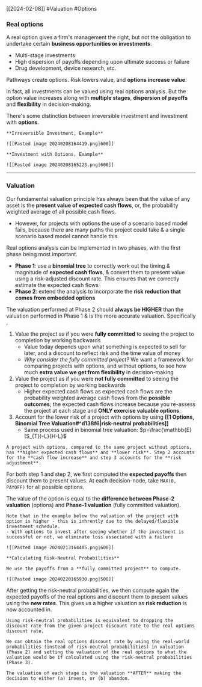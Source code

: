 [[2024-02-08]] #Valuation #Options 

### Real options
A real option gives a firm's management the right, but not the obligation to undertake certain **business opportunities or investments**.
- Multi-stage investments 
- High dispersion of payoffs depending upon ultimate success or failure
- Drug development, device research, etc.

Pathways create options. Risk lowers value, and **options increase value**.

In fact, all investments can be valued using real options analysis. But the option value increases along with **multiple stages**, **dispersion of payoffs** and **flexibility** in decision-making.

There's some distinction between irreversible investment and investment with **options**.

```ad-example
**Irreversible Investment, Example** 

![[Pasted image 20240208164419.png|600]]
```

```ad-example
**Investment with Options, Example**

![[Pasted image 20240208165223.png|600]]
```

---
### Valuation
Our fundamental valuation principle has always been that the value of any asset is the **present value of expected cash flows**, or, the probability weighted average of all possible cash flows.
- However, for projects with options the use of a scenario based model fails, because there are many paths the project could take & a single scenario based model cannot handle this

Real options analysis can be implemented in two phases, with the first phase being most important.  
- **Phase 1**: use a **binomial tree** to correctly work out the timing & magnitude of **expected cash flows**, & convert them to present value using a risk-adjusted discount rate. This ensures that we correctly estimate the expected cash flows
- **Phase 2**: extend the analysis to incorporate the **risk reduction that comes from embedded options** 

The valuation performed at Phase 2 should **always be HIGHER** than the valuation performed in Phase 1 & is the more accurate valuation. Specifically ,
1. Value the project as if you were **fully committed** to seeing the project to completion by working backwards  
	-  Value today depends upon what something is expected to sell for later, and a discount to reflect risk and the time value of money  
	- *Why consider the fully committed project?* We want a framework for comparing projects with options, and without options, to see how much **extra value we get from flexibility** in decision-making  
2. Value the project as if you were **not fully committed** to seeing the project to completion by working backwards  
	- Higher expected cash flows as expected cash flows are the probability weighted average cash flows from the **possible outcomes**; the expected cash flows increase because you re-assess the project at each stage and **ONLY exercise valuable options**. 
3. Account for the lower risk of a project with options by using **[[1 Options, Binomial Tree Valuation#^d138f6|risk-neutral probabilities]]**
	- Same process used in binomial tree valuation: $p=\frac{\mathbb{E}(S_{T})-L}{H-L}$

```ad-note
A project with options, compared to the same project without options, has **higher expected cash flows** and **lower risk**. Step 2 accounts for the **cash flow increase** and step 3 accounts for the **risk adjustment**.
```

For both step 1 and step 2, we first computed the **expected payoffs** then discount them to present values. At each decision-node, take `MAX(0, PAYOFF)` for all possible options.

The value of the option is equal to the **difference between Phase-2 valuation** (options) and **Phase-1 valuation** (fully committed valuation).

```ad-example
Note that in the example below the valuation of the project with option is higher - this is inhrently due to the delayed/flexible investment schedule.
- With options to invest after seeing whether if the investment is successful or not, we eliminate loss associated with a failure

![[Pasted image 20240213164405.png|600]]
```


```ad-example
**Calculating Risk-Neutral Probabilities**

We use the payoffs from a **fully committed project** to compute.

![[Pasted image 20240220165930.png|500]]
```

After getting the risk-neutral probabilities, we then compute again the expected payoffs of the real options and discount them to present values using the **new rates**. This gives us a higher valuation as **risk reduction** is now accounted in. 

```ad-note
Using risk-neutral probabilities is equivalent to dropping the discount rate from the given project discount rate to the real options discount rate. 

We can obtain the real options discount rate by using the real-world probabilities (instead of risk-neutral probabilities) in valuation (Phase 2) and setting the valuation of the real options to what the valuation would be if calculated using the risk-neutral probabilities (Phase 3).
```

```ad-important
The valuation of each stage is the valuation **AFTER** making the decision to either (a) invest, or (b) abandon.
```
